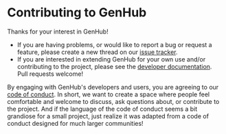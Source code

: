 Contributing to GenHub
======================

Thanks for your interest in GenHub!

- If you are having problems, or would like to report a bug or request a feature, please create a new thread on our [issue tracker](https://github.com/standage/genhub/issues).
- If you are interested in extending GenHub for your own use and/or contributing to the project, please see the [developer documentation](docs/DEVELOP.md).
  Pull requests welcome!

By engaging with GenHub's developers and users, you are agreeing to our [code of conduct](CONDUCT.md).
In short, we want to create a space where people feel comfortable and welcome to discuss, ask questions about, or contribute to the project.
And if the language of the code of conduct seems a bit grandiose for a small project, just realize it was adapted from a code of conduct designed for much larger communities!
